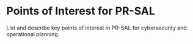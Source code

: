 # Points of Interest for PR-SAL

List and describe key points of interest in PR-SAL for cybersecurity and operational planning.
